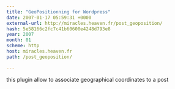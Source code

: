 ```yaml
---
title: "GeoPositionning for Wordpress"
date: 2007-01-17 05:59:31 +0000
external-url: http://miracles.heaven.fr/post_geoposition/
hash: 5e58166c2fc7c41b60600e4248d793e8
year: 2007
month: 01
scheme: http
host: miracles.heaven.fr
path: /post_geoposition/

---
```


this plugin allow to associate geographical coordinates to a post
